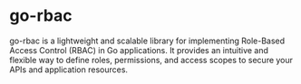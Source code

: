 # go-rbac
go-rbac is a lightweight and scalable library for implementing Role-Based Access Control (RBAC) in Go applications. It provides an intuitive and flexible way to define roles, permissions, and access scopes to secure your APIs and application resources.
